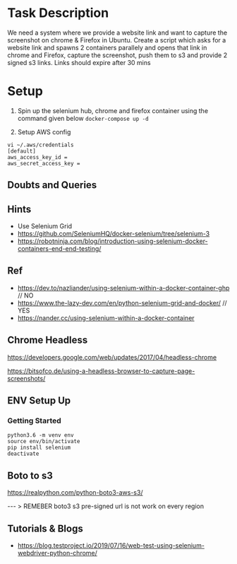 # Task Description 

We need a system where we provide a website link and want to capture the screenshot on chrome & Firefox in Ubuntu. Create a script which asks for a website link and spawns 2 containers parallely  and opens that link in chrome  and Firefox, capture the screenshot, push them to s3 and provide 2 signed s3 links. Links should expire after 30 mins

# Setup
1. Spin up the selenium hub, chrome and firefox container using the command given below 
`docker-compose up -d`

2. Setup AWS config 
```
vi ~/.aws/credentials
[default]
aws_access_key_id = 
aws_secret_access_key = 
```

## Doubts and Queries

## Hints
- Use Selenium Grid
- https://github.com/SeleniumHQ/docker-selenium/tree/selenium-3
- https://robotninja.com/blog/introduction-using-selenium-docker-containers-end-end-testing/

## Ref 
- https://dev.to/nazliander/using-selenium-within-a-docker-container-ghp // NO
- https://www.the-lazy-dev.com/en/python-selenium-grid-and-docker/ // YES
- https://nander.cc/using-selenium-within-a-docker-container  

## Chrome Headless

https://developers.google.com/web/updates/2017/04/headless-chrome

https://bitsofco.de/using-a-headless-browser-to-capture-page-screenshots/



## ENV Setup Up

### Getting Started

```
python3.6 -m venv env
source env/bin/activate
pip install selenium
deactivate
```
## Boto to s3
https://realpython.com/python-boto3-aws-s3/


--- > REMEBER boto3 s3 pre-signed url is not work on every region 
## Tutorials & Blogs 

- https://blog.testproject.io/2019/07/16/web-test-using-selenium-webdriver-python-chrome/